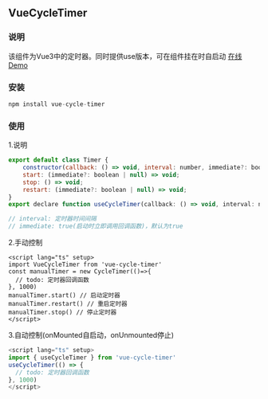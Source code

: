 ## VueCycleTimer
### 说明
  该组件为Vue3中的定时器。同时提供use版本，可在组件挂在时自启动 [在线Demo](https://resji.github.io/vue-cycle-timer/demo/)

### 安装

``` js
npm install vue-cycle-timer
```

### 使用

1.说明

``` js
export default class Timer {
    constructor(callback: () => void, interval: number, immediate?: boolean);
    start: (immediate?: boolean | null) => void;
    stop: () => void;
    restart: (immediate?: boolean | null) => void;
}
export declare function useCycleTimer(callback: () => void, interval: number, immediate?: boolean): Timer;

// interval: 定时器时间间隔
// immediate: true(启动时立即调用回调函数)，默认为true
```

2.手动控制

``` vue
<script lang="ts" setup>
import VueCycleTimer from 'vue-cycle-timer'
const manualTimer = new CycleTimer(()=>{
  // todo: 定时器回调函数
}, 1000)
manualTimer.start() // 启动定时器
manualTimer.restart() // 重启定时器
manualTimer.stop() // 停止定时器
</script>
```

3.自动控制(onMounted自启动，onUnmounted停止)

``` js
<script lang="ts" setup>
import { useCycleTimer } from 'vue-cycle-timer'
useCycleTimer(() => {
  // todo: 定时器回调函数
}, 1000)
</script>
```

